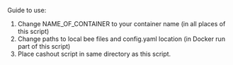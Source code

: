 Guide to use:
1) Change NAME_OF_CONTAINER to your container name (in all places of this script)
2) Change paths to local bee files and config.yaml location (in Docker run part of this script)
3) Place cashout script in same directory as this script.
